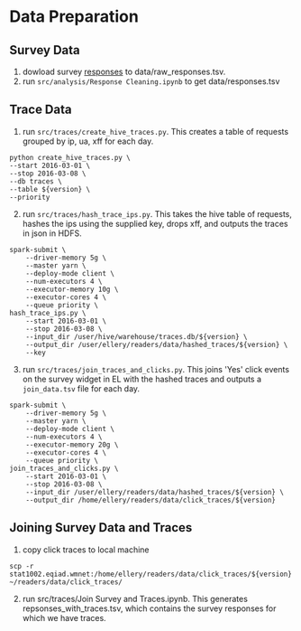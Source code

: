 # Data Preparation

## Survey Data
1. dowload survey [responses](https://drive.google.com/open?id=1JD8-knLmnFXVwXxJYx6w9RRmxZWasSLaSKvj85SgrzE) to data/raw_responses.tsv.
2. run `src/analysis/Response Cleaning.ipynb` to get  data/responses.tsv

## Trace Data

1. run `src/traces/create_hive_traces.py`. This creates a table of requests grouped by ip, ua, xff for each day.

```
python create_hive_traces.py \
--start 2016-03-01 \
--stop 2016-03-08 \
--db traces \
--table ${version} \
--priority

```
2. run `src/traces/hash_trace_ips.py`. This takes the hive table of requests, hashes the ips using the supplied key, drops xff, and outputs the traces in json in HDFS.

```
spark-submit \
    --driver-memory 5g \
    --master yarn \
    --deploy-mode client \
    --num-executors 4 \
    --executor-memory 10g \
    --executor-cores 4 \
    --queue priority \
hash_trace_ips.py \
    --start 2016-03-01 \
    --stop 2016-03-08 \
    --input_dir /user/hive/warehouse/traces.db/${version} \
    --output_dir /user/ellery/readers/data/hashed_traces/${version} \
    --key
```
3.  run `src/traces/join_traces_and_clicks.py`. This joins 'Yes' click events on the survey widget in EL with the hashed traces and outputs a `join_data.tsv` file for each day.

```
spark-submit \
    --driver-memory 5g \
    --master yarn \
    --deploy-mode client \
    --num-executors 4 \
    --executor-memory 20g \
    --executor-cores 4 \
    --queue priority \
join_traces_and_clicks.py \
    --start 2016-03-01 \
    --stop 2016-03-08 \
    --input_dir /user/ellery/readers/data/hashed_traces/${version} \
    --output_dir /home/ellery/readers/data/click_traces/${version} 
```

## Joining Survey Data and Traces
1. copy click traces to local machine

```
scp -r stat1002.eqiad.wmnet:/home/ellery/readers/data/click_traces/${version} ~/readers/data/click_traces/
```

2. run src/traces/Join Survey and Traces.ipynb. This generates repsonses_with_traces.tsv, which contains the survey responses for which we have traces.